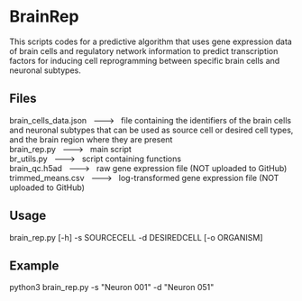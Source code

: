 # BrainRep
This scripts codes for a predictive algorithm that uses gene expression data of brain cells and regulatory network information to predict transcription factors for inducing cell reprogramming between specific brain cells and neuronal subtypes.

## Files
brain_cells_data.json &nbsp; ---> &nbsp; file containing the identifiers of the brain cells and neuronal subtypes that can be used as source cell or desired cell types, and the brain region where they are present <br>
brain_rep.py &nbsp; ---> &nbsp; main script <br>
br_utils.py &nbsp; ---> &nbsp; script containing functions <br>
brain_qc.h5ad &nbsp; ---> &nbsp; raw gene expression file (NOT uploaded to GitHub) <br>
trimmed_means.csv &nbsp; ---> &nbsp; log-transformed gene expression file (NOT uploaded to GitHub) <br>

## Usage
brain_rep.py [-h] -s SOURCECELL -d DESIREDCELL [-o ORGANISM]

## Example
python3 brain_rep.py -s "Neuron 001" -d "Neuron 051"
